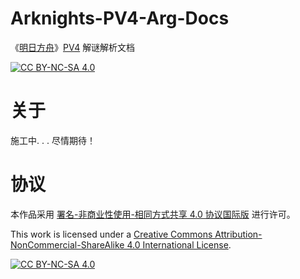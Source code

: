 # Arknights-PV4-Arg-Docs
《[明日方舟](https://ak.hypergryph.com/)》[PV4](https://www.bilibili.com/video/BV1VC411H78i/) 解谜解析文档

[![CC BY-NC-SA 4.0][cc-by-nc-sa-shield]][cc-by-nc-sa]

# 关于
施工中. . .
尽情期待！

# 协议
本作品采用
[署名-非商业性使用-相同方式共享 4.0 协议国际版][cc-by-nc-sa]  进行许可。

This work is licensed under a
[Creative Commons Attribution-NonCommercial-ShareAlike 4.0 International License][cc-by-nc-sa].

[![CC BY-NC-SA 4.0][cc-by-nc-sa-image]][cc-by-nc-sa]

[cc-by-nc-sa]: http://creativecommons.org/licenses/by-nc-sa/4.0/
[cc-by-nc-sa-image]: https://licensebuttons.net/l/by-nc-sa/4.0/88x31.png
[cc-by-nc-sa-shield]: https://img.shields.io/badge/License-CC%20BY--NC--SA%204.0-lightgrey.svg